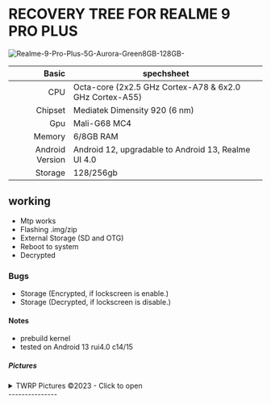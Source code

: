# RECOVERY TREE FOR REALME 9 PRO PLUS

![Realme-9-Pro-Plus-5G-Aurora-Green8GB-128GB-](https://github.com/DH-HEART048/TWRP_RMX3392_device_tree/assets/137413988/6b6c63f7-0cd0-41f4-92bd-f5d2f9219133)

| Basic         | spechsheet |
|--------------:|-----------|
|CPU            | Octa-core (2x2.5 GHz Cortex-A78 & 6x2.0 GHz Cortex-A55)|
|Chipset        | Mediatek Dimensity 920 (6 nm)    |
|Gpu            | Mali-G68 MC4       |
|Memory         |6/8GB RAM
|Android Version|Android 12, upgradable to Android 13, Realme UI 4.0|
|Storage        |128/256gb|

## working
- Mtp works
- Flashing .img/zip
- External Storage (SD and OTG)
- Reboot to system
- Decrypted

### Bugs
- Storage (Encrypted, if lockscreen is enable.)
- Storage (Decrypted, if lockscreen is disable.)

#### Notes
- prebuild kernel
- tested on Android 13 rui4.0 c14/15

##### Pictures

<details><summary>TWRP Pictures ©2023 - Click to open</summary>
<p>

![Initial Menu](https://github.com/DH-HEART048/TWRP_RMX3392_device_tree/assets/137413988/32ec258c-933f-42e8-94b3-33e59ee8a6e9)
![Decrypt](https://github.com/DH-HEART048/TWRP_RMX3392_device_tree/assets/137413988/3de7f20d-cec1-458a-be0b-f277135485fa)
![Backup](https://github.com/DH-HEART048/TWRP_RMX3392_device_tree/assets/137413988/0b2f83ac-48d7-4298-84b9-04c2502adb79)
</p>
</details>
---------------




